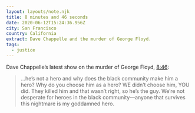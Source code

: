 ```yaml
---
layout: layouts/note.njk
title: 8 minutes and 46 seconds
date: 2020-06-12T15:24:36.956Z
city: San Francisco
country: California
extract: Dave Chappelle and the murder of George Floyd.
tags:
  - justice
---
```


Dave Chappelle’s latest show on the murder of George Floyd, [8:46](https://www.youtube.com/watch?v=3tR6mKcBbT4):

> ...he’s not a hero and why does the black community make him a hero? Why do you choose him as a hero? WE didn’t choose him, YOU did. They killed him and that wasn’t right, so he’s the guy. We’re not desperate for heroes in the black community—anyone that survives this nightmare is my goddamned hero.
